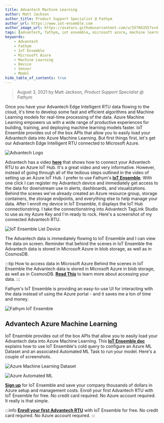 ```yaml
---
title: Advantech Machine Learning
author: Matt Jackson
author_title: Product Support Specialist @ Fathym
author_url: https://www.iot-ensemble.com
author_image_url: https://avatars.githubusercontent.com/u/55766355?v=4
tags: [advantech, fathym, iot ensemble, microsoft azure, machine learning, devices, sensors, models]
keywords:
    - Advantech
    - Fathym
    - IoT Ensemble
    - Microsoft Azure
    - Machine Learning
    - Device
    - Sensor
    - Model
hide_table_of_contents: true
---
```


> August 3, 2021 by Matt Jackson, _Product Support Specialist @ Fathym_

Once you have your Advantech Edge Intelligent RTU data flowing to the cloud, it's time to develop some fast and efficient algorithms and Machine Learning models for real-time processing of the data. Azure Machine Learning empowers us with a wide range of productive experiences for building, training, and deploying machine learning models faster. IoT Ensemble provides out of the box APIs that allow you to easily load your Advantech data into Azure Machine Learning. But first things first, let's get our Advantech Edge Intelligent RTU connected to Microsoft Azure.

![Advantech Logo](https://www.iot-ensemble.com/img/screenshots/advantech-adam-3600.jpg)

Advantech has a video **[here](https://www.youtube.com/watch?v=HEhvcU36Z8o)** that shows how to connect your Advantech RTU to an Azure IoT Hub. It's a great video and very informative. However, instead of going through all of the tedious steps outlined in the video of setting up an Azure IoT Hub. I prefer to use Fathym's **[IoT Ensemble](https://www.iot-ensemble.com/)**. With one click I can register my Advantech device and immediately get access to the data for downstream use in alerts, dashboards, and visualizations. Behind the scenes we've already created an Azure resource group, storage containers, the storage endpoints, and everything else to help manage your data. After I enroll my device in IoT Ensemble, it displays the IoT Hub connectionstring. I take the connectionstring into Advantech TagLink Studio to use as my Azure Key and I'm ready to rock. Here's a screenshot of my connected Advantech RTU.

![IoT Ensemble List Device](https://www.iot-ensemble.com/img/screenshots/Advantech-ConnectedDevice.PNG)

The Advantech data is immediately flowing to IoT Ensemble and I can view the data on screen. Reminder that behind the scenes in IoT Ensemble the Advantech data is stored in Microsoft Azure in blob storage, as well as in CosmosDB. 

:::tip How to access data in Microsoft Azure
Behind the scenes in IoT Ensemble the Advantech data is stored in Microsoft Azure in blob storage, as well as in CosmosDB. **[Read This](https://www.iot-ensemble.com/docs/getting-started/connecting-downstream)** to learn more about accessing your data.
:::

Fathym's IoT Ensemble is providing an easy-to-use UI for interacting with the data instead of using the Azure portal - and it saves me a ton of time and money.

![Fathym IoT Ensemble](https://www.iot-ensemble.com/img/screenshots/Advantech-Dashboard.PNG)

## Advantech Azure Machine Learning

IoT Ensemble provides out of the box APIs that allow you to easily load your Advantech data into Azure Machine Learning. This **[IoT Ensemble doc](https://www.iot-ensemble.com/docs/devs/storage/azure-ml)** explains how to use IoT Ensemble's cold query to configure an Azure ML Dataset and an associated Automated ML Task to run your model. Here's a couple of screenshots.

![Azure Machine Learning Dataset](https://www.iot-ensemble.com/img/screenshots/azure-ml-automated-ml-run-dataset-wizard-skip.png)

![Azure Automated ML](https://www.iot-ensemble.com/img/screenshots/azure-ml-automated-ml-running.png)

**[Sign up](https://www.iot-ensemble.com/dashboard)** for IoT Ensemble and save your company thousands of dollars in Azure setup and management costs. Enroll your first Advantech RTU with IoT Ensemble for free. No credit card required. No Azure account required. It really is that simple.

:::info
**[Enroll your first Advantech RTU](https://www.iot-ensemble.com/dashboard)** with IoT Ensemble for free.
No credit card required.
No Azure account required.
:::
